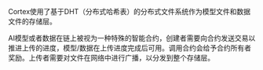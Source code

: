 Cortex使用了基于DHT（分布式哈希表）的分布式文件系统作为模型文件和数据文件的存储层。



AI模型或者数据在链上被视为一种特殊的智能合约，创建者需要向合约发送交易以推进上传的进度，模型/数据在上传进度完成后可用。调用合约会给予合约所有者奖励。上传者需要对文件在网络中进行广播，以分发到整个存储层。

